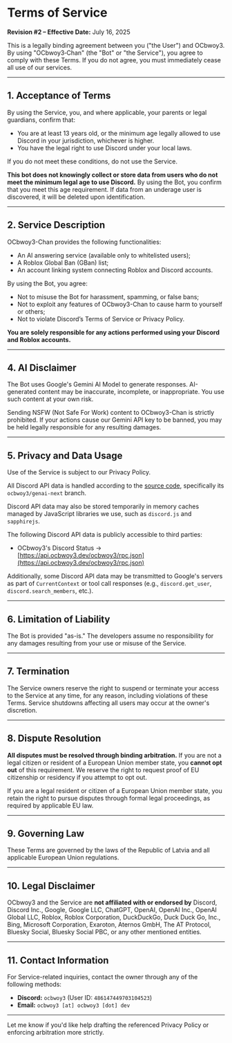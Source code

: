 # Terms of Service

**Revision #2 – Effective Date:** July 16, 2025

This is a legally binding agreement between you ("the User") and OCbwoy3. By using "OCbwoy3‑Chan" (the "Bot" or "the Service"), you agree to comply with these Terms. If you do not agree, you must immediately cease all use of our services.

<!-- generated by chatgpt and edited by me, ocbwoy3 -->

---

## 1. Acceptance of Terms

By using the Service, you, and where applicable, your parents or legal guardians, confirm that:

* You are at least 13 years old, or the minimum age legally allowed to use Discord in your jurisdiction, whichever is higher.
* You have the legal right to use Discord under your local laws.

If you do not meet these conditions, do not use the Service.

**This bot does not knowingly collect or store data from users who do not meet the minimum legal age to use Discord.** By using the Bot, you confirm that you meet this age requirement. If data from an underage user is discovered, it will be deleted upon identification.

---

## 2. Service Description

OCbwoy3-Chan provides the following functionalities:

* An AI answering service (available only to whitelisted users);
* A Roblox Global Ban (GBan) list;
* An account linking system connecting Roblox and Discord accounts.

By using the Bot, you agree:

* Not to misuse the Bot for harassment, spamming, or false bans;
* Not to exploit any features of OCbwoy3-Chan to cause harm to yourself or others;
* Not to violate Discord’s Terms of Service or Privacy Policy.

**You are solely responsible for any actions performed using your Discord and Roblox accounts.**

---

## 4. AI Disclaimer

The Bot uses Google's Gemini AI Model to generate responses. AI-generated content may be inaccurate, incomplete, or inappropriate. You use such content at your own risk.

Sending NSFW (Not Safe For Work) content to OCbwoy3-Chan is strictly prohibited. If your actions cause our Gemini API key to be banned, you may be held legally responsible for any resulting damages.

---

## 5. Privacy and Data Usage

Use of the Service is subject to our Privacy Policy.

All Discord API data is handled according to the [source code](https://github.com/OCbwoy3-Chan/bot), specifically its `ocbwoy3/genai-next` branch.

Discord API data may also be stored temporarily in memory caches managed by JavaScript libraries we use, such as `discord.js` and `sapphirejs`.

The following Discord API data is publicly accessible to third parties:

* OCbwoy3's Discord Status → [https://api.ocbwoy3.dev/ocbwoy3/rpc.json](https://api.ocbwoy3.dev/ocbwoy3/rpc.json)

Additionally, some Discord API data may be transmitted to Google's servers as part of `CurrentContext` or tool call responses (e.g., `discord.get_user`, `discord.search_members`, etc.).

---

## 6. Limitation of Liability

The Bot is provided "as-is." The developers assume no responsibility for any damages resulting from your use or misuse of the Service.

---

## 7. Termination

The Service owners reserve the right to suspend or terminate your access to the Service at any time, for any reason, including violations of these Terms. Service shutdowns affecting all users may occur at the owner's discretion.

---

## 8. Dispute Resolution

**All disputes must be resolved through binding arbitration.** If you are not a legal citizen or resident of a European Union member state, you **cannot opt out** of this requirement. We reserve the right to request proof of EU citizenship or residency if you attempt to opt out.

If you are a legal resident or citizen of a European Union member state, you retain the right to pursue disputes through formal legal proceedings, as required by applicable EU law.

---

## 9. Governing Law

These Terms are governed by the laws of the Republic of Latvia and all applicable European Union regulations.

---

## 10. Legal Disclaimer

OCbwoy3 and the Service are **not affiliated with or endorsed by** Discord, Discord Inc., Google, Google LLC, ChatGPT, OpenAI, OpenAI Inc., OpenAI Global LLC, Roblox, Roblox Corporation, DuckDuckGo, Duck Duck Go, Inc., Bing, Microsoft Corporation, Exaroton, Aternos GmbH, The AT Protocol, Bluesky Social, Bluesky Social PBC, or any other mentioned entities.

---

## 11. Contact Information

For Service-related inquiries, contact the owner through any of the following methods:

* **Discord:** `ocbwoy3` (User ID: `486147449703104523`)
* **Email:** `ocbwoy3 [at] ocbwoy3 [dot] dev`

---

Let me know if you'd like help drafting the referenced Privacy Policy or enforcing arbitration more strictly.
